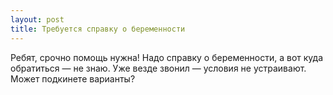 ```yaml
---
layout: post 
title: Требуется справку о беременности 
--- 
```

Ребят, срочно помощь нужна! Надо справку о беременности, а вот куда обратиться — не знаю. Уже везде звонил — условия не устраивают. Может подкинете варианты?
